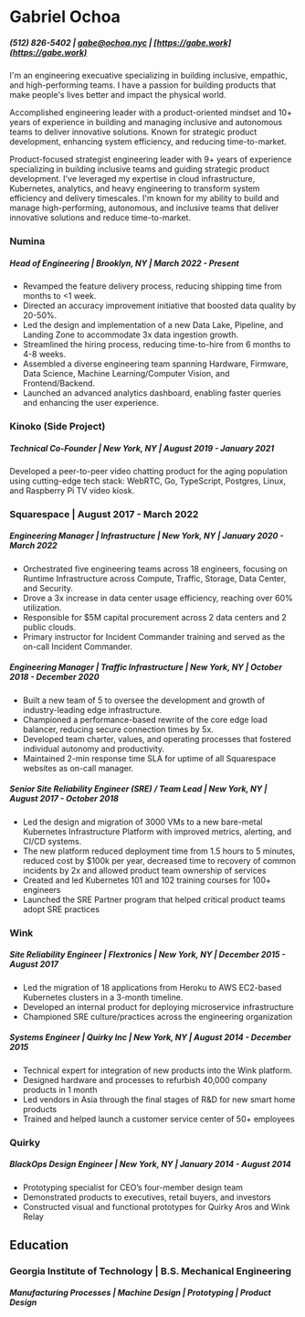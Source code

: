 # Gabriel Ochoa
##### (512) 826-5402 |  [gabe@ochoa.nyc](mailto:gabe@ochoa.nyc) | [https://gabe.work](https://gabe.work)

I'm an engineering execuative specializing in building inclusive, empathic, and high-performing teams. I have a passion for building products that make people's lives better and impact the physical world.

Accomplished engineering leader with a product-oriented mindset and 10+ years of experience in building and managing inclusive and autonomous teams to deliver innovative solutions. Known for strategic product development, enhancing system efficiency, and reducing time-to-market.

Product-focused strategist engineering leader with 9+ years of experience specializing in building inclusive teams and guiding strategic product development. I've leveraged my expertise in cloud infrastructure, Kubernetes, analytics, and heavy engineering to transform system efficiency and delivery timescales. I'm known for my ability to build and manage high-performing, autonomous, and inclusive teams that deliver innovative solutions and reduce time-to-market.

### Numina 
##### Head of Engineering | Brooklyn, NY | March 2022 - Present
- Revamped the feature delivery process, reducing shipping time from months to <1 week.
- Directed an accuracy improvement initiative that boosted data quality by 20-50%.
- Led the design and implementation of a new Data Lake, Pipeline, and Landing Zone to accommodate 3x data ingestion growth.
- Streamlined the hiring process, reducing time-to-hire from 6 months to 4-8 weeks.
- Assembled a diverse engineering team spanning Hardware, Firmware, Data Science, Machine Learning/Computer Vision, and Frontend/Backend.
- Launched an advanced analytics dashboard, enabling faster queries and enhancing the user experience.

### Kinoko (Side Project)
##### Technical Co-Founder | New York, NY | August 2019 - January 2021
Developed a peer-to-peer video chatting product for the aging population using cutting-edge tech stack: WebRTC, Go, TypeScript, Postgres, Linux, and Raspberry Pi TV video kiosk.

### Squarespace | August 2017 - March 2022
##### Engineering Manager | Infrastructure | New York, NY | January 2020 - March 2022 
- Orchestrated five engineering teams across 18 engineers, focusing on Runtime Infrastructure across Compute, Traffic, Storage, Data Center, and Security.
- Drove a 3x increase in data center usage efficiency, reaching over 60% utilization.
- Responsible for $5M capital procurement across 2 data centers and 2 public clouds.
- Primary instructor for Incident Commander training and served as the on-call Incident Commander.

##### Engineering Manager | Traffic Infrastructure | New York, NY | October 2018 - December 2020
- Built a new team of 5 to oversee the development and growth of industry-leading edge infrastructure.
- Championed a performance-based rewrite of the core edge load balancer, reducing secure connection times by 5x.
- Developed team charter, values, and operating processes that fostered individual autonomy and productivity.
- Maintained 2-min response time SLA for uptime of all Squarespace websites as on-call manager.

##### Senior Site Reliability Engineer (SRE) / Team Lead | New York, NY | August 2017 - October 2018 
- Led the design and migration of 3000 VMs to a new bare-metal Kubernetes Infrastructure Platform with improved metrics, alerting, and CI/CD systems.
- The new platform reduced deployment time from 1.5 hours to 5 minutes, reduced cost by $100k per year, decreased time to recovery of common incidents by 2x and allowed product team ownership of services
- Created and led Kubernetes 101 and 102 training courses for 100+ engineers
- Launched the SRE Partner program that helped critical product teams adopt SRE practices

### Wink
##### Site Reliability Engineer | Flextronics | New York, NY | December 2015 - August 2017 
- Led the migration of 18 applications from Heroku to AWS EC2-based Kubernetes clusters in a 3-month timeline.
- Developed an internal product for deploying microservice infrastructure
- Championed SRE culture/practices across the engineering organization

##### Systems Engineer | Quirky Inc | New York, NY | August 2014 - December 2015 
- Technical expert for integration of new products into the Wink platform.  
- Designed hardware and processes to refurbish 40,000 company products in 1 month
- Led vendors in Asia through the final stages of R&D for new smart home products
- Trained and helped launch a customer service center of 50+ employees

### Quirky 
##### BlackOps Design Engineer | New York, NY | January 2014 - August 2014 
- Prototyping specialist for CEO’s four-member design team
- Demonstrated products to executives, retail buyers, and investors
- Constructed visual and functional prototypes for Quirky Aros and Wink Relay

## Education

### Georgia Institute of Technology | B.S. Mechanical Engineering 
##### Manufacturing Processes | Machine Design | Prototyping | Product Design
